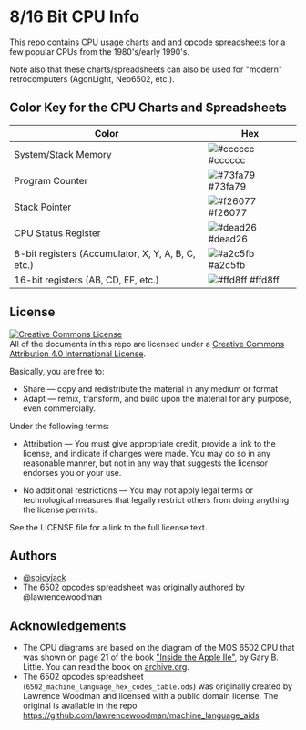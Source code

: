 # 8/16 Bit CPU Info

This repo contains CPU usage charts and and opcode spreadsheets for a few
popular CPUs from the 1980's/early 1990's.

Note also that these charts/spreadsheets can also be used for "modern"
retrocomputers (AgonLight, Neo6502, etc.).


## Color Key for the CPU Charts and Spreadsheets

| Color             | Hex                                                                |
| ----------------- | ------------------------------------------------------------------ |
| System/Stack Memory | ![#cccccc](https://via.placeholder.com/10/cccccc?text=+) #cccccc |
| Program Counter | ![#73fa79](https://via.placeholder.com/10/73fa79?text=+) #73fa79 |
| Stack Pointer | ![#f26077](https://via.placeholder.com/10/f26077?text=+) #f26077 |
| CPU Status Register | ![#dead26](https://via.placeholder.com/10/dead26?text=+) #dead26 |
| 8-bit registers (Accumulator, X, Y, A, B, C, etc.) | ![#a2c5fb](https://via.placeholder.com/10/a2c5fb?text=+) #a2c5fb |
| 16-bit registers (AB, CD, EF, etc.) | ![#ffd8ff](https://via.placeholder.com/10/ffd8ff?text=+) #ffd8ff |


## License

<a rel="license" href="http://creativecommons.org/licenses/by/4.0/"><img alt="Creative Commons License" style="border-width:0" src="https://i.creativecommons.org/l/by/4.0/88x31.png" /></a><br />All of the documents in this repo are licensed under a <a rel="license" href="http://creativecommons.org/licenses/by/4.0/">Creative Commons Attribution 4.0 International License</a>.

Basically, you are free to:

* Share — copy and redistribute the material in any medium or format
* Adapt — remix, transform, and build upon the material for any purpose, even commercially. 

Under the following terms:

* Attribution — You must give appropriate credit, provide a link to the license, and indicate if changes were made. You may do so in any reasonable manner, but not in any way that suggests the licensor endorses you or your use.

* No additional restrictions — You may not apply legal terms or technological measures that legally restrict others from doing anything the license permits.

See the LICENSE file for a link to the full license text.


## Authors

- [@spicyjack](https://www.github.com/spicyjack)
- The 6502 opcodes spreadsheet was originally authored by @lawrencewoodman


## Acknowledgements

 - The CPU diagrams are based on the diagram of the MOS 6502 CPU that was
   shown on page 21 of the book ["Inside the Apple
   IIe"](https://archive.org/details/InsideTheAppleIIe/page/n39/mode/1up), by
   Gary B. Little.  You can read the book on
   [archive.org](https://archive.org/details/InsideTheAppleIIe/page/n39/mode/1up).
 - The 6502 opcodes spreadsheet (`6502_machine_language_hex_codes_table.ods`)
   was originally created by Lawrence Woodman and licensed with a public
   domain license.  The original is available in the repo
   https://github.com/lawrencewoodman/machine_language_aids


